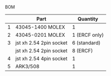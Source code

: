 BOM


|               | Part          | Quantity      |
| ------------- | ------------- | ------------- |
| 1             | 43045-1400 MOLEX  | 1  |
| 2             | 43045-0201 MOLEX  | 1 (ERCF only)  |
| 3             | jst xh 2.54 2pin socket  | 6 (standard)  |
|               | jst xh 2.54 2pin socket  | 8 (ERCF)  |
| 4             | jst xh 2.54 4pin socket  | 1  |
| 5             | ARK3/508 | 1  |
